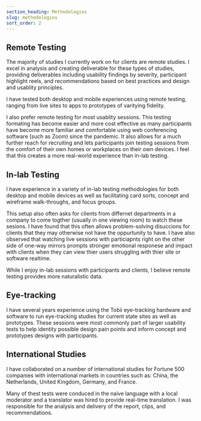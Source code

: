 ```yaml
---
section_heading: Methodologies
slug: methodologies
sort_order: 2
---
```


## Remote Testing

The majority of studies I currently work on for clients are remote studies. I excel in analysis and creating deliverable for these types of studies, providing deliverables including usability findings by severity, participant highlight reels, and recommendations based on best practices and design and usablity principles. 

I have tested both desktop and mobile experiences using remote testing, ranging from live sites to apps to prototypes of varitying fidelity. 

I also prefer remote testing for most usablity sessions. This testing formating has become easier and more cost effective as many participants have become more familiar and comfortable using web conferencing software (such as Zoom) since the pandemic. It also allows for a much further reach for recruiting and lets participants join testing sessions from the comfort of their own homes or workplaces on their own devices. I feel that this creates a more real-world experience than in-lab testing. 

## In-lab Testing

I have experience in a variety of in-lab testing methodologies for both desktop and mobile devices as well as facilitating card sorts, concept and wireframe walk-throughs, and focus groups. 

This setup also often asks for clients from differnet departments in a company to come togther (usually in one viewing room) to watch these sesions. I have found that this often allows problem-solving disuccions for clients that they may  otherwise not have the oppurtunity to have. I have also observed that watching live sessions with particiapnts right on the other side of one-way mirrors prompts stronger emotional responese and impact with clients when they can view thier users struggling with thier site or software realtime. 

While I enjoy in-lab sessions with participants and clients, I believe remote testing provides more naturalistic data. 

## Eye-tracking

I have several years experience using the Tobii eye-tracking hardware and software to run eye-tracking studies for current state sites as well as prototypes. These sessions were most commonly part of larger usability tests to help identity possible design pain points and inform concept and prototypes designs with participants. 

## International Studies

I have collaborated on a number of international studies for Fortune 500 companies with international markets in countries such as: China, the Netherlands, United Kingdom, Germany, and France. 

Many of thest tests were conduced in the naive language with a local moderator and a translator was hired to provide real-time translation. I was responsible for the analysis and delivery of the report, clips, and recommendations. 

